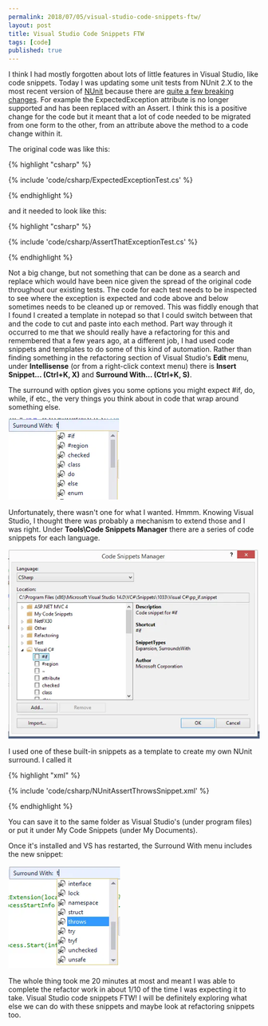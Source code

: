 ```yaml
---
permalink: 2018/07/05/visual-studio-code-snippets-ftw/
layout: post
title: Visual Studio Code Snippets FTW
tags: [code]
published: true
---
```


I think I had mostly forgotten about lots of little features in Visual Studio, like code snippets. Today I was updating some unit tests from NUnit 2.X to
the most recent version of <a href="http://nunit.org/documentation/" alt="nunit homepage">NUnit</a> because there are <a href="https://github.com/nunit/docs/wiki/Breaking-Changes" >quite a few breaking
changes</a>. For example the ExpectedException attribute is no longer supported and has been replaced with an Assert. I think this is a positive
change for the code but it meant that a lot of code needed to be migrated from one form to the other, from an attribute above the method to a code
change within it.

The original code was like this:

{% highlight "csharp" %}

{% include 'code/csharp/ExpectedExceptionTest.cs' %}

{% endhighlight %}

and it needed to look like this:

{% highlight "csharp" %}

{% include 'code/csharp/AssertThatExceptionTest.cs' %}

{% endhighlight %}

Not a big change, but not something that can be done as a search and replace which would have been nice given the spread of the original code throughout
our existing tests. The code for each test needs to be inspected to see where the exception is expected and code above and below sometimes needs to be
cleaned up or removed. This was fiddly enough that I found I created a template in notepad so that I could switch between that and the code to cut and paste
into each method. Part way through it occurred to me that we should really have a refactoring for this and remembered that a few years ago, at a different
job, I had used code snippets and templates to do some of this kind of automation. Rather than finding something in the refactoring section of Visual Studio's
**Edit** menu, under **Intellisense** (or from a right-click context menu) there is **Insert Snippet... (Ctrl+K, X)** and **Surround With... (Ctrl+K, S)**.

The surround with option gives you some options you might expect #if, do, while, if etc., the very things you think about in code that wrap around
something else.

![surround](/img/posts/visual-studio-code-snippets-ftw/surround-with-before.webp)

Unfortunately, there wasn't one for what I wanted. Hmmm. Knowing Visual Studio, I thought there was probably a mechanism to extend those and I was right. Under
**Tools\Code Snippets Manager** there are a series of code snippets for each language.

![surround](/img/posts/visual-studio-code-snippets-ftw/code-snippets-manager.webp)

I used one of these built-in snippets as a template to create my own NUnit surround. I called it

{% highlight "xml" %}

{% include 'code/csharp/NUnitAssertThrowsSnippet.xml' %}

{% endhighlight %}

You can save it to the same folder as Visual Studio's (under program files) or put it under My Code Snippets (under My Documents).

Once it's installed and VS has restarted, the Surround With menu includes the new snippet:

![surround](/img/posts/visual-studio-code-snippets-ftw/surround-with-after.webp)

The whole thing took me 20 minutes at most and meant I was able to complete the refactor work in about 1/10 of the time I was expecting it to take. Visual
Studio code snippets FTW! I will be definitely exploring what else we can do with these snippets and maybe look at refactoring snippets too.

